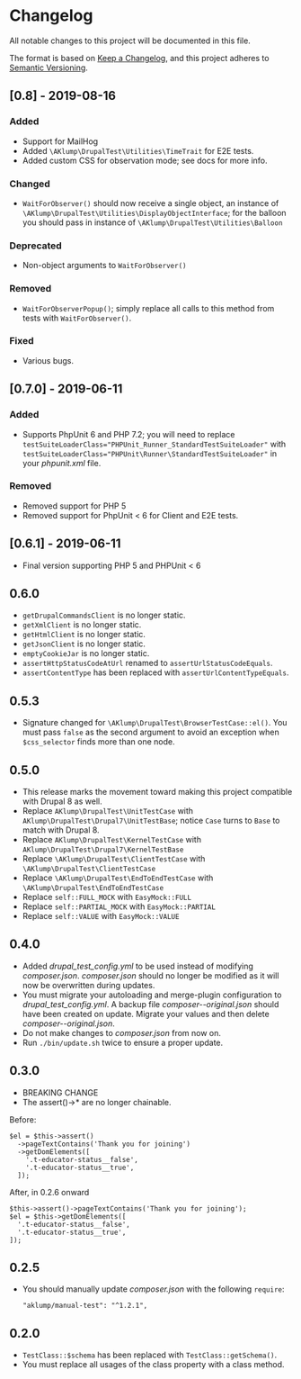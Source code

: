 # Changelog
All notable changes to this project will be documented in this file.

The format is based on [Keep a Changelog](https://keepachangelog.com/en/1.0.0/),
and this project adheres to [Semantic Versioning](https://semver.org/spec/v2.0.0.html).

## [0.8] - 2019-08-16
### Added
- Support for MailHog
- Added `\AKlump\DrupalTest\Utilities\TimeTrait` for E2E tests.
- Added custom CSS for observation mode; see docs for more info.
  
### Changed
- `WaitForObserver()` should now receive a single object, an instance of `\AKlump\DrupalTest\Utilities\DisplayObjectInterface`; for the balloon you should pass in instance of `\AKlump\DrupalTest\Utilities\Balloon`
  
### Deprecated
- Non-object arguments to `WaitForObserver()`
  
### Removed
- `WaitForObserverPopup()`; simply replace all calls to this method from tests with `WaitForObserver()`.
  
### Fixed
- Various bugs.

## [0.7.0] - 2019-06-11
### Added
- Supports PhpUnit 6 and PHP 7.2; you will need to replace `testSuiteLoaderClass="PHPUnit_Runner_StandardTestSuiteLoader"` with `testSuiteLoaderClass="PHPUnit\Runner\StandardTestSuiteLoader"` in your _phpunit.xml_ file.
  
### Removed
- Removed support for PHP 5
- Removed support for PhpUnit < 6 for Client and E2E tests.

## [0.6.1] - 2019-06-11

* Final version supporting PHP 5 and PHPUnit < 6

## 0.6.0
 
* `getDrupalCommandsClient` is no longer static.
* `getXmlClient` is no longer static.
* `getHtmlClient` is no longer static.
* `getJsonClient` is no longer static.
* `emptyCookieJar` is no longer static. 
* `assertHttpStatusCodeAtUrl` renamed to `assertUrlStatusCodeEquals`.
* `assertContentType` has been replaced with `assertUrlContentTypeEquals`.

## 0.5.3

* Signature changed for `\AKlump\DrupalTest\BrowserTestCase::el()`.  You must pass `false` as the second argument to avoid an exception when `$css_selector` finds more than one node.

## 0.5.0

* This release marks the movement toward making this project compatible with Drupal 8 as well.
* Replace `AKlump\DrupalTest\UnitTestCase` with `AKlump\DrupalTest\Drupal7\UnitTestBase`; notice `Case` turns to `Base` to match with Drupal 8.
* Replace `AKlump\DrupalTest\KernelTestCase` with `AKlump\DrupalTest\Drupal7\KernelTestBase`
* Replace `\AKlump\DrupalTest\ClientTestCase` with `\AKlump\DrupalTest\ClientTestCase`
* Replace `\AKlump\DrupalTest\EndToEndTestCase` with `\AKlump\DrupalTest\EndToEndTestCase`
* Replace `self::FULL_MOCK` with `EasyMock::FULL`
* Replace `self::PARTIAL_MOCK` with `EasyMock::PARTIAL`
* Replace `self::VALUE` with `EasyMock::VALUE`

## 0.4.0

* Added _drupal_test_config.yml_ to be used instead of modifying _composer.json_.  _composer.json_ should no longer be modified as it will now be overwritten during updates.
* You must migrate your autoloading and merge-plugin configuration to _drupal_test_config.yml_.  A backup file _composer--original.json_ should have been created on update.  Migrate your values and then delete _composer--original.json_.
* Do not make changes to _composer.json_ from now on.
* Run `./bin/update.sh` twice to ensure a proper update.

## 0.3.0

* BREAKING CHANGE
* The assert()->* are no longer chainable.

Before:

    $el = $this->assert()
      ->pageTextContains('Thank you for joining')
      ->getDomElements([
        '.t-educator-status__false',
        '.t-educator-status__true',
      ]);
    
After, in 0.2.6 onward

    $this->assert()->pageTextContains('Thank you for joining');
    $el = $this->getDomElements([
      '.t-educator-status__false',
      '.t-educator-status__true',
    ]);    
  
## 0.2.5

* You should manually update _composer.json_ with the following `require`:

      "aklump/manual-test": "^1.2.1",

## 0.2.0

* `TestClass::$schema` has been replaced with `TestClass::getSchema()`.
* You must replace all usages of the class property with a class method.
